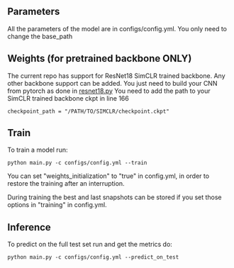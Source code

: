 ## Parameters

All the parameters of the model are in configs/config.yml. You only need to change the base_path 

## Weights (for pretrained backbone ONLY)

The current repo has support for ResNet18 SimCLR trained backbone. Any other backbone support can be added. You just need to build your CNN from pytorch as done in [resnet18.py](models/backbone/resnet18.py)
You need to add the path to your SimCLR trained backbone ckpt in line 166
```
checkpoint_path = "/PATH/TO/SIMCLR/checkpoint.ckpt"
```

## Train

To train a model run:

```
python main.py -c configs/config.yml --train
```

You can set "weights_initialization" to "true" in config.yml, in order to restore the training after an interruption.  

During training the best and last snapshots can be stored if you set those options in "training" in config.yml.


## Inference 

To predict on the full test set run and get the metrics do: 

```
python main.py -c configs/config.yml --predict_on_test
```
